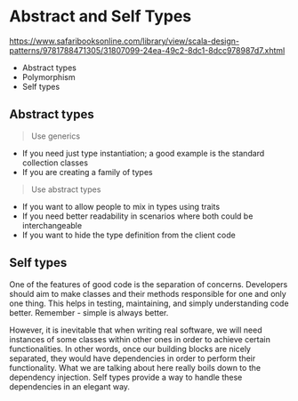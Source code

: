 # Abstract and Self Types

https://www.safaribooksonline.com/library/view/scala-design-patterns/9781788471305/31807099-24ea-49c2-8dc1-8dcc978987d7.xhtml

- Abstract types
- Polymorphism
- Self types

## Abstract types

> Use generics

- If you need just type instantiation; a good example is the standard collection classes
- If you are creating a family of types

> Use abstract types

- If you want to allow people to mix in types using traits
- If you need better readability in scenarios where both could be interchangeable
- If you want to hide the type definition from the client code

## Self types

One of the features of good code is the separation of concerns. Developers should aim to make classes and their methods responsible for one and only one thing. This helps in testing, maintaining, and simply understanding code better. Remember - simple is always better.

However, it is inevitable that when writing real software, we will need instances of some classes within other ones in order to achieve certain functionalities. In other words, once our building blocks are nicely separated, they would have dependencies in order to perform their functionality. What we are talking about here really boils down to the dependency injection. Self types provide a way to handle these dependencies in an elegant way.
